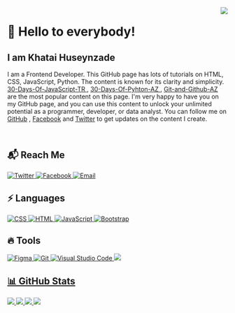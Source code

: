 <img align="right" src="https://komarev.com/ghpvc/?username=bilgegates&label=Profile%20views&color=green&style=flat">
<h1 align="left"> 👋 Hello to everybody! </h2>
<h2> I am Khatai Huseynzade </h2>
<p>
I am a Frontend Developer. This GitHub page has lots of tutorials on HTML, CSS, JavaScript, Python. The content is known for its clarity and simplicity. <a href="https://github.com/BilgeGates/30-Days-Of-JavaScript-TR" target=_blank> 30-Days-Of-JavaScript-TR </a>, <a href="https://github.com/BilgeGates/30-Days-Python-AZ" target=_blank> 30-Days-Of-Pyhton-AZ </a>, <a href="https://github.com/BilgeGates/Git-and-GitHub-AZ" target=_blank> Git-and-Github-AZ </a> are the most popular content on this page. I'm very happy to have you on my GitHub page, and you can use this content to unlock your unlimited potential as a programmer, developer, or data analyst. You can follow me on <a href="https://github.com/BilgeGates/" target="_blank">GitHub</a> , <a href="https://www.facebook.com/profile.php?id=100091496015332" target="_blank">Facebook</a> and <a href="https://www.twitter.com/developerkhatai" target="_blank">Twitter</a> to get updates on the content I create.
</p>
<br>
<h2 align="left"> 📬 Reach Me </h3>
<a href="https://www.twitter.com/developerkhatai" target="_blank">
        <img src="https://img.shields.io/badge/twitter-blue.svg?style=for-the-badge&logo=twitter&logoColor=white" alt="Twitter">
</a>
 <a href="https://www.facebook.com/profile.php?id=100091496015332" target="_blank" >
        <img src="https://img.shields.io/badge/facebook-white.svg?style=for-the-badge&logo=facebook&logoColor=blue" alt="Facebook">
</a>
<a href="https://mail.google.com/mail/u/0/#sent?compose=CllgCJTKWwQlwGfxHMNFcvPgndLmKMtTgPzVBdgTKkKLQGVHXZkNGHKHKnhrXGbqKqctLdSMmhL" target="_blank">
        <img src="https://img.shields.io/badge/Gmail-D14836?style=for-the-badge&logo=gmail&logoColor=white" alt="Email">
</a>
<br>
<h2 align="left"> ⚡️ Languages </h2>
<a href="https://www.w3schools.com/css/default.asp" target="_blank">
        <img src="https://img.shields.io/badge/css-%231572B6.svg?style=for-the-badge&logo=css3&logoColor=white" alt="CSS"> 
</a>
<a href="https://www.w3schools.com/html/default.asp" target="_blank">
        <img src="https://img.shields.io/badge/html-%23E34F26.svg?style=for-the-badge&logo=html5&logoColor=white" alt="HTML">
</a?
<a href="https://www.w3schools.com/js/default.asp" target="_blank">
        <img src="https://img.shields.io/badge/javascript-%23323330.svg?style=for-the-badge&logo=javascript&logoColor=%23F7DF1E" alt="JavaScript">
             </a>
<a href="https://getbootstrap.com" target="_blank">
        <img src="https://img.shields.io/badge/bootstrap-%23563D7C.svg?style=for-the-badge&logo=bootstrap&logoColor=white" alt="Bootstrap">
 </a>
<br>
<h2 align="left"> 🔥 Tools </h3>
<a href="https://www.figma.com" target="_blank">
        <img src="https://img.shields.io/badge/figma-%23F24E1E.svg?style=for-the-badge&logo=figma&logoColor=white" alt="Figma">
</a>
<a href="https://git-scm.com" target="_blank">
        <img src="https://img.shields.io/badge/git-%231572B6.svg?style=for-the-badge&logo=git&logoColor=white" alt="Git">
</a>
<a href="https://code.visualstudio.com" target="_blank">
        <img src="https://img.shields.io/badge/Visual-Studio%23.svg?style=for-the-badge&logo=Visual-Studio&logoColor=white" alt="Visual Studio Code">
</a>
<a href="https://www.microsoft.com" target="_blank">
        <img src="https://img.shields.io/badge/Windows-0078D6?style=for-the-badge&logo=windows&logoColor=white"
</a>
<br>
<h2 align="left"> 📊 GitHub Stats </h1>
    <a href="https://github.com/BilgeGates">
      <img src="http://github-profile-summary-cards.vercel.app/api/cards/profile-details?username=BilgeGates&theme=github_dark" />
    </a>
    <a href="https://github.com/BilgeGates">
      <img src="https://github-readme-streak-stats.herokuapp.com?user=BilgeGates&theme=github_dark&hide_border=true" />
    </a>
    <a href="https://github.com/BilgeGates">
    <img src="http://github-profile-summary-cards.vercel.app/api/cards/stats?username=BilgeGates&theme=github_dark" />
    </a>
    <a href="https://github.com/BilgeGates">
    <img src="https://github-readme-stats.vercel.app/api/top-langs/?username=BilgeGates&langs_count=7&card_width=800&theme=github_dark&hide_border=true&hide=makefile,cmake,c" />
    </a>

